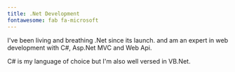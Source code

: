 ```yaml
---
title: .Net Development
fontawesome: fab fa-microsoft
---
```

I've been living and breathing .Net since its launch. and am 
an expert in web development with C#, Asp.Net MVC and Web Api.

C# is my language of choice but I'm also well versed in VB.Net.
